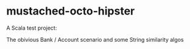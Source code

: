 mustached-octo-hipster
======================

A Scala test project:

The obivious Bank / Account scenario and some String similarity algos


